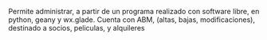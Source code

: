 Permite administrar, a partir de un programa realizado con software libre, en python, geany y wx.glade.
Cuenta con ABM, (altas, bajas, modificaciones), destinado a socios, peliculas, y alquileres